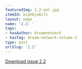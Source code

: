 ```yaml
---
featuredImg: 2.2-sml.jpg
itemId: bcphbja6ifz
layout: page
name: '2.2: '
tags:
- hasAuthor: dreamnetwork
- hasTag: dream-network-volume-2
type: post
urlSlug: '2.2'
---
```

<a href="../files/pdfs/Volume_2/2.2-Dream-Network-Bulletin-Vol.2-No.2.pdf" download="">Download issue 2.2</a>